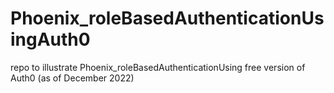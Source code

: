 # Phoenix_roleBasedAuthenticationUsingAuth0
repo to illustrate Phoenix_roleBasedAuthenticationUsing free version of Auth0 (as of December 2022)

